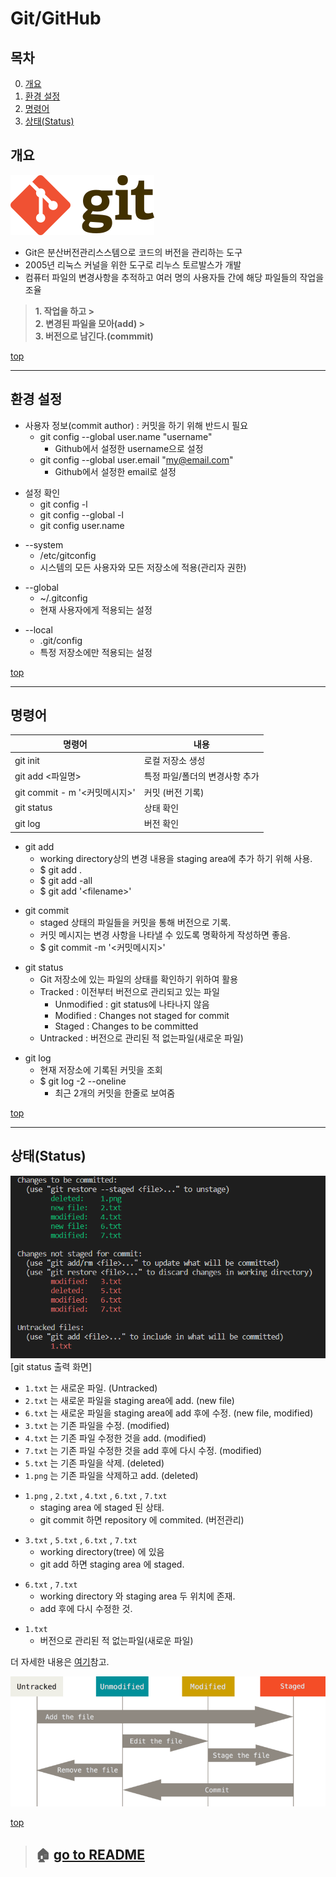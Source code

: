 # Git/GitHub
## 목차
 0. [개요](#개요)
 1. [환경 설정](#환경-설정)
 2. [명령어](#명령어)
 3. [상태(Status)](#상태status)
## 개요
![git](../image/git.png)

* Git은 분산버전관리스스템으로 코드의 버전을 관리하는 도구  
* 2005년 리눅스 커널을 위한 도구로 리누스 토르발스가 개발  
* 컴퓨터 파일의 변경사항을 추적하고 여러 명의 사용자들 간에 해당 파일들의 작업을 조율

> **1. 작업을 하고 >**  
> **2. 변경된 파일을 모아(add) >**  
> **3. 버전으로 남긴다.(commmit)**  

[top](#gitgithub)

---
## 환경 설정
* 사용자 정보(commit author) : 커밋을 하기 위해 반드시 필요
  * git config --global user.name "username"
    * Github에서 설정한 username으로 설정
  * git config --global user.email "my@email.com"
    * Github에서 설정한 email로 설정

- 설정 확인
  * git config -l
  * git config --global -l
  * git config user.name

* --system
  * /etc/gitconfig
  * 시스템의 모든 사용자와 모든 저장소에 적용(관리자 권한)

- --global
  * ~/.gitconfig
  * 현재 사용자에게 적용되는 설정

* --local
  * .git/config
  * 특정 저장소에만 적용되는 설정

[top](#gitgithub)

---

## 명령어


| 명령어 | 내용 |
|---|---|
| git init | 로컬 저장소 생성 |
| git add <파일명> | 특정 파일/폴더의 변경사항 추가 |
| git commit - m '<커밋메시지>' | 커밋 (버전 기록) |
| git status | 상태 확인 |
| git log | 버전 확인 |

* git add
  * working directory상의 변경 내용을 staging area에 추가 하기 위해 사용.
  * $ git add .
  * $ git add -all
  * $ git add '\<filename\>'

- git commit
  * staged 상태의 파일들을 커밋을 통해 버전으로 기록.
  * 커밋 메시지는 변경 사항을 나타낼 수 있도록 명확하게 작성하면 좋음.
  * $ git commit -m '<커밋메시지>'

* git status
  * Git 저장소에 있는 파일의 상태를 확인하기 위하여 활용
  * Tracked : 이전부터 버전으로 관리되고 있는 파일
    * Unmodified : git status에 나타나지 않음
    * Modified : Changes not staged for commit
    * Staged : Changes to be committed
  * Untracked : 버전으로 관리된 적 없는파일(새로운 파일)

- git log
  * 현재 저장소에 기록된 커밋을 조회
  * $ git log -2 --oneline
    * 최근 2개의 커밋을 한줄로 보여줌

[top](#gitgithub)

---

## 상태(Status)

![status](../image/status.png)[git status 출력 화면]

* `1.txt` 는 새로운 파일. (Untracked)
* `2.txt` 는 새로운 파일을 staging area에 add. (new file)
* `6.txt` 는 새로운 파일을 staging area에 add 후에 수정. (new file, modified)
* `3.txt` 는 기존 파일을 수정. (modified)
* `4.txt` 는 기존 파일 수정한 것을 add. (modified)
* `7.txt` 는 기존 파일 수정한 것을 add 후에 다시 수정. (modified)
* `5.txt` 는 기존 파일을 삭제. (deleted)
* `1.png` 는 기존 파일을 삭제하고 add. (deleted)

- `1.png` , `2.txt` , `4.txt` , `6.txt` , `7.txt`
  - staging area 에 staged 된 상태.
  - git commit 하면 repository 에 commited. (버전관리)
* `3.txt` , `5.txt` , `6.txt` , `7.txt` 
  * working directory(tree) 에 있음
  * git add 하면 staging area 에 staged.
- `6.txt` , `7.txt`
  - working directory 와 staging area 두 위치에 존재.
  - add 후에 다시 수정한 것.
* `1.txt`
  * 버전으로 관리된 적 없는파일(새로운 파일)

더 자세한 내용은 [여기](https://search.naver.com/search.naver?sm%3Dtab_hty.top%26where%3Dnexearch%26query%3Dstaged%26oquery%3Dstaging%2Barea%26tqi%3DhIrFVdprvxZssMQ7HQsssssssa4-199023)참고.

![lifecycle](../image/lifecycle.png)

[top](#gitgithub)

> ## 🏠 [go to README](../README.md)